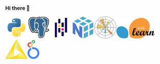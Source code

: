 ### Hi there 👋 
<img src="https://github.com/holybroccolli/datasets/blob/main/icons/python-original.svg" width=70><img src="https://github.com/holybroccolli/datasets/blob/main/icons/postgresql-original.svg" width=70><img src="https://github.com/holybroccolli/datasets/blob/main/icons/pandas-original.svg" width=70><img src="https://github.com/holybroccolli/datasets/blob/main/icons/numpy-original.svg" width=70><img src="https://github.com/holybroccolli/datasets/blob/main/icons/plt.png" width=70><img src="https://github.com/holybroccolli/datasets/blob/main/icons/scikit-learn.svg" width=120><img src="https://github.com/holybroccolli/datasets/blob/main/icons/knime-original.svg" width=70><img src="https://github.com/holybroccolli/datasets/blob/main/icons/looker_original.svg" width=37>


<!--
**holybroccolli/holybroccolli** is a ✨ _special_ ✨ repository because its `README.md` (this file) appears on your GitHub profile.

Here are some ideas to get you started:

- 🔭 I’m currently working on ...
- 🌱 I’m currently learning ...
- 👯 I’m looking to collaborate on ...
- 🤔 I’m looking for help with ...
- 💬 Ask me about ...
- 📫 How to reach me: ...
- 😄 Pronouns: ...
- ⚡ Fun fact: ...
-->
